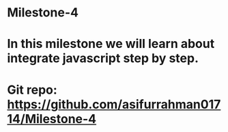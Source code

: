 # Milestone-4
# In this milestone we will learn about integrate javascript step by step.
# Git repo: https://github.com/asifurrahman01714/Milestone-4